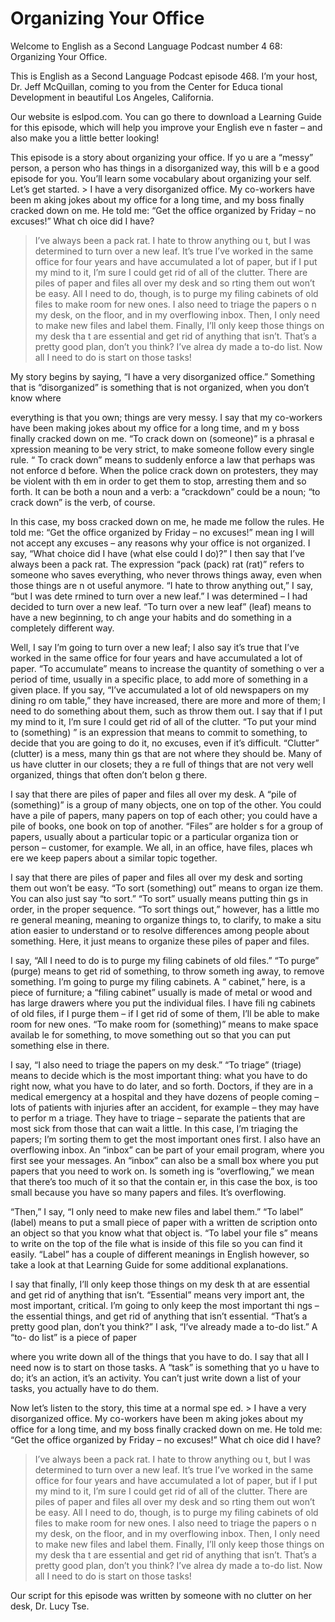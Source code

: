 # Organizing Your Office

Welcome to English as a Second Language Podcast number 4 68: Organizing Your Office.

This is English as a Second Language Podcast episode 468.  I’m your host, Dr. Jeff McQuillan, coming to you from the Center for Educa tional Development in beautiful Los Angeles, California.

Our website is eslpod.com.  You can go there to download  a Learning Guide for this episode, which will help you improve your English eve n faster – and also make you a little better looking!

This episode is a story about organizing your office.  If yo u are a “messy” person, a person who has things in a disorganized way, this will b e a good episode for you.  You’ll learn some vocabulary about organizing your self.  Let’s get started. > I have a very disorganized office.  My co-workers have been m aking jokes about my office for a long time, and my boss finally cracked down on me.  He told me: “Get the office organized by Friday – no excuses!”  What ch oice did I have?
> I’ve always been a pack rat.  I hate to throw anything ou t, but I was determined to turn over a new leaf.  It’s true I’ve worked in the same  office for four years and have accumulated a lot of paper, but if I put my mind to it, I’m sure I could get rid of all of the clutter.
> There are piles of paper and files all over my desk and so rting them out won’t be easy.  All I need to do, though, is to purge my filing cabinets of old files to make room for new ones.  I also need to triage the papers o n my desk, on the floor, and in my overflowing inbox.  Then, I only need to make new files and label them.  Finally, I’ll only keep those things on my desk tha t are essential and get rid of anything that isn’t.
> That’s a pretty good plan, don’t you think?  I’ve alrea dy made a to-do list.  Now all I need to do is start on those tasks!

My story begins by saying, “I have a very disorganized office.”  Something that is “disorganized” is something that is not organized, when  you don’t know where

 everything is that you own; things are very messy.  I say that my co-workers have been making jokes about my office for a long time, and m y boss finally cracked down on me.  “To crack down on (someone)” is a phrasal e xpression meaning to be very strict, to make someone follow every single rule.  “ To crack down” means to suddenly enforce a law that perhaps was not enforce d before.  When the police crack down on protesters, they may be violent with th em in order to get them to stop, arresting them and so forth.  It can be  both a noun and a verb: a “crackdown” could be a noun; “to crack down” is the verb, of  course.

In this case, my boss cracked down on me, he made me follow  the rules.  He told me: “Get the office organized by Friday – no excuses!” mean ing I will not accept any excuses – any reasons why your office is not organized.  I say, “What choice did I have (what else could I do)?”  I then say that I’ve  always been a pack rat. The expression “pack (pack) rat (rat)” refers to someone who  saves everything, who never throws things away, even when those things are n ot useful anymore. “I hate to throw anything out,” I say, “but I was dete rmined to turn over a new leaf.”  I was determined – I had decided to turn over  a new leaf.  “To turn over a new leaf” (leaf) means to have a new beginning, to ch ange your habits and do something in a completely different way.

Well, I say I’m going to turn over a new leaf; I also say it’s true that I’ve worked in the same office for four years and have accumulated a lot of paper.  “To accumulate” means to increase the quantity of something o ver a period of time, usually in a specific place, to add more of something in a  given place.  If you say, “I’ve accumulated a lot of old newspapers on my dining ro om table,” they have increased, there are more and more of them; I need to  do something about them, such as throw them out.  I say that if I put my mind to it, I’m sure I could get rid of all of the clutter.  “To put your mind to (something) ” is an expression that means to commit to something, to decide that you are going to  do it, no excuses, even if it’s difficult.  “Clutter” (clutter) is a mess, many thin gs that are not where they should be.  Many of us have clutter in our closets; they a re full of things that are not very well organized, things that often don’t belon g there.

I say that there are piles of paper and files all over my desk.  A “pile of (something)” is a group of many objects, one on top of the other.  You could have a pile of papers, many papers on top of each other; you  could have a pile of books, one book on top of another.  “Files” are holder s for a group of papers, usually about a particular topic or a particular organiza tion or person – customer, for example.  We all, in an office, have files, places wh ere we keep papers about a similar topic together.

 I say that there are piles of paper and files all over my desk and sorting them out won’t be easy.  “To sort (something) out” means to organ ize them.  You can also just say “to sort.”  “To sort” usually means putting thin gs in order, in the proper sequence.  “To sort things out,” however, has a little mo re general meaning, meaning to organize things to, to clarify, to make a situ ation easier to understand or to resolve differences among people about something.   Here, it just means to organize these piles of paper and files.

I say, “All I need to do is to purge my filing cabinets of old files.”  “To purge” (purge) means to get rid of something, to throw someth ing away, to remove something.  I’m going to purge my filing cabinets.  A “ cabinet,” here, is a piece of furniture; a “filing cabinet” usually is made of metal or wood and has large drawers where you put the individual files.  I have fili ng cabinets of old files, if I purge them – if I get rid of some of them, I’ll be able to make room for new ones. “To make room for (something)” means to make space availab le for something, to move something out so that you can put something else in there.

I say, “I also need to triage the papers on my desk.”  “To  triage” (triage) means to decide which is the most important thing: what you have to do right now, what you have to do later, and so forth.  Doctors, if they are in a medical emergency at a hospital and they have dozens of people coming – lots of patients with injuries after an accident, for example – they may have to perfor m a triage.  They have to triage – separate the patients that are most sick from those that can wait a little. In this case, I’m triaging the papers; I’m sorting them  to get the most important ones first.  I also have an overflowing inbox.  An “inbox”  can be part of your email program, where you first see your messages.  An “inbox” can  also be a small box where you put papers that you need to work on.  Is someth ing is “overflowing,” we mean that there’s too much of it so that the contain er, in this case the box, is too small because you have so many papers and files.  It’s overflowing.

“Then,” I say, “I only need to make new files and label  them.”  “To label” (label) means to put a small piece of paper with a written de scription onto an object so that you know what that object is.  “To label your file s” means to write on the top of the file what is inside of this file so you can find it easily.  “Label” has a couple of different meanings in English however, so take a look at that Learning Guide for some additional explanations.

I say that finally, I’ll only keep those things on my desk th at are essential and get rid of anything that isn’t.  “Essential” means very import ant, the most important, critical.  I’m going to only keep the most important thi ngs – the essential things, and get rid of anything that isn’t essential.  “That’s a pretty good plan, don’t you think?” I ask, “I’ve already made a to-do list.”  A “to- do list” is a piece of paper

 where you write down all of the things that you have to  do.  I say that all I need now is to start on those tasks.  A “task” is something that yo u have to do; it’s an action, it’s an activity.  You can’t just write down a list  of your tasks, you actually have to do them.

Now let’s listen to the story, this time at a normal spe ed. > I have a very disorganized office.  My co-workers have been m aking jokes about my office for a long time, and my boss finally cracked down on me.  He told me: “Get the office organized by Friday – no excuses!”  What ch oice did I have?
> I’ve always been a pack rat.  I hate to throw anything ou t, but I was determined to turn over a new leaf.  It’s true I’ve worked in the same  office for four years and have accumulated a lot of paper, but if I put my mind to it, I’m sure I could get rid of all of the clutter.
> There are piles of paper and files all over my desk and so rting them out won’t be easy.  All I need to do, though, is to purge my filing cabinets of old files to make room for new ones.  I also need to triage the papers o n my desk, on the floor, and in my overflowing inbox.  Then, I only need to make new files and label them.  Finally, I’ll only keep those things on my desk tha t are essential and get rid of anything that isn’t.
> That’s a pretty good plan, don’t you think?  I’ve alrea dy made a to-do list.  Now all I need to do is start on those tasks!

Our script for this episode was written by someone with no  clutter on her desk, Dr. Lucy Tse.





